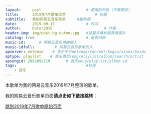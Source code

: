 ```yaml
---
layout:     post   				    # 使用的布局（不需要改）
title:      2019年7月歌单欣赏				# 标题 
subtitle:   我的网易云音乐歌单     #副标题
date:       2019-09-15 				# 时间
author:     Duter2016 						# 作者
header-img: img/post-bg-dutnm.jpg 	#这篇文章标题背景图片
catalog: true 						# 是否归档
music-id:      # 网易云音乐单曲嵌入
music-idfull:         # 网易云音乐歌单嵌入
apserver: netease    # 音乐平台netease/tencent/kugou/xiami/baidu
aptype: playlist    # 音乐类型song/playlist/album/search/artist
apsongid: 2882892219       # 音乐song/playlist/album id
tags:								#标签
    - 音乐
---
```


本歌单为我的网易云音乐2019年7月整理的歌单。

我的网易云音乐歌单页面**请点击如下链接跳转**：

[跳到2019年7月歌单原始页面](https://music.163.com/#/playlist?id=2882892219)
